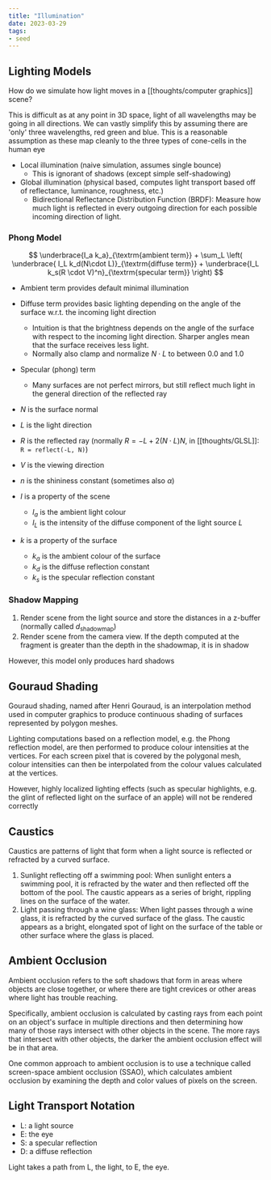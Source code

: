 ```yaml
---
title: "Illumination"
date: 2023-03-29
tags:
- seed
---
```


## Lighting Models
How do we simulate how light moves in a [[thoughts/computer graphics]] scene?

This is difficult as at any point in 3D space, light of all wavelengths may be going in all directions. We can vastly simplify this by assuming there are 'only' three wavelengths, red green and blue. This is a reasonable assumption as these map cleanly to the three types of cone-cells in the human eye

- Local illumination (naive simulation, assumes single bounce)
	- This is ignorant of shadows (except simple self-shadowing)
- Global illumination (physical based, computes light transport based off of reflectance, luminance, roughness, etc.)
	- Bidirectional Reflectance Distribution Function (BRDF): Measure how much light is reflected in every outgoing direction for each possible incoming direction of light.

### Phong Model
$$
\underbrace{I_a k_a}_{\textrm{ambient term}} + \sum_L \left( \underbrace{ I_L k_d(N\cdot L)}_{\textrm{diffuse term}} + \underbrace{I_L k_s(R \cdot V)^n}_{\textrm{specular term}} \right)
$$

- Ambient term provides default minimal illumination
- Diffuse term provides basic lighting depending on the angle of the surface w.r.t. the incoming light direction
	- Intuition is that the brightness depends on the angle of the surface with respect to the incoming light direction. Sharper angles mean that the surface receives less light.
	- Normally also clamp and normalize $N \cdot L$ to between 0.0 and 1.0
- Specular (phong) term
	- Many surfaces are not perfect mirrors, but still reflect much light in the general direction of the reflected ray

- $N$ is the surface normal
- $L$ is the light direction
- $R$ is the reflected ray (normally $R = -L + 2 (N \cdot L) N$, in [[thoughts/GLSL]]: `R = reflect(-L, N)`)
- $V$ is the viewing direction
- $n$ is the shininess constant (sometimes also $\alpha$)
- $I$ is a property of the scene
	- $I_a$ is the ambient light colour
	- $I_L$ is the intensity of the diffuse component of the light source $L$
- $k$ is a property of the surface
	- $k_a$ is the ambient colour of the surface
	- $k_d$ is the diffuse reflection constant
	- $k_s$ is the specular reflection constant

### Shadow Mapping
1. Render scene from the light source and store the distances in a z-buffer (normally called $d_{\textrm{shadowmap}}$)
2. Render scene from the camera view. If the depth computed at the fragment is greater than the depth in the shadowmap, it is in shadow

However, this model only produces hard shadows

## Gouraud Shading
Gouraud shading, named after Henri Gouraud, is an interpolation method used in computer graphics to produce continuous shading of surfaces represented by polygon meshes.

Lighting computations based on a reflection model, e.g. the Phong reflection model, are then performed to produce colour intensities at the vertices. For each screen pixel that is covered by the polygonal mesh, colour intensities can then be interpolated from the colour values calculated at the vertices.

However, highly localized lighting effects (such as specular highlights, e.g. the glint of reflected light on the surface of an apple) will not be rendered correctly

## Caustics
Caustics are patterns of light that form when a light source is reflected or refracted by a curved surface.

1. Sunlight reflecting off a swimming pool: When sunlight enters a swimming pool, it is refracted by the water and then reflected off the bottom of the pool. The caustic appears as a series of bright, rippling lines on the surface of the water.
2. Light passing through a wine glass: When light passes through a wine glass, it is refracted by the curved surface of the glass. The caustic appears as a bright, elongated spot of light on the surface of the table or other surface where the glass is placed.

## Ambient Occlusion
Ambient occlusion refers to the soft shadows that form in areas where objects are close together, or where there are tight crevices or other areas where light has trouble reaching.

Specifically, ambient occlusion is calculated by casting rays from each point on an object's surface in multiple directions and then determining how many of those rays intersect with other objects in the scene. The more rays that intersect with other objects, the darker the ambient occlusion effect will be in that area.

One common approach to ambient occlusion is to use a technique called screen-space ambient occlusion (SSAO), which calculates ambient occlusion by examining the depth and color values of pixels on the screen.

## Light Transport Notation

- L: a light source
- E: the eye
- S: a specular reflection
- D: a diffuse reflection

Light takes a path from L, the light, to E, the eye.

